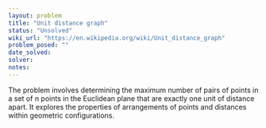 ```yaml
---
layout: problem
title: "Unit distance graph"
status: "Unsolved"
wiki_url: "https://en.wikipedia.org/wiki/Unit_distance_graph"
problem_posed: ""
date_solved:
solver:
notes:
---
```

The problem involves determining the maximum number of pairs of points in a set of n points in the Euclidean plane that are exactly one unit of distance apart. It explores the properties of arrangements of points and distances within geometric configurations.